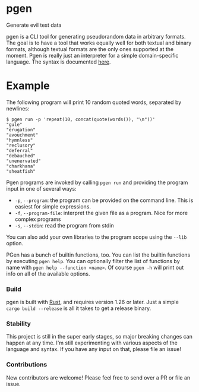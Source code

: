 # pgen

Generate evil test data

pgen is a CLI tool for generating pseudorandom data in arbitrary formats. The goal is to have a tool that works equally well for both textual and binary formats, although textual formats are the only ones supported at the moment. Pgen is really just an interpreter for a simple domain-specific language. The syntax is documented [here](SYNTAX.md).

# Example

The following program will print 10 random quoted words, separated by newlines:

```
$ pgen run -p 'repeat(10, concat(quote(words()), "\n"))'
"gule"
"erugation"
"avouchment"
"hymnless"
"reclusory"
"deferral"
"debauched"
"unenervated"
"charkhana"
"sheatfish"
```

Pgen programs are invoked by calling `pgen run` and providing the program input in one of several ways:

- `-p`, `--program`: the program can be provided on the command line. This is easiest for simple expressions.
- `-f`, `--program-file`: interpret the given file as a program. Nice for more complex programs
- `-s`, `--stdin`: read the program from stdin

You can also add your own libraries to the program scope using the `--lib` option.

PGen has a bunch of builtin functions, too. You can list the builtin functions by executing `pgen help`. You can optionally filter the list of functions by name with `pgen help --function <name>`. Of course `pgen -h` will print out info on all of the available options.

### Build

pgen is built with [Rust](https://www.rust-lang.org/), and requires version 1.26 or later. Just a simple `cargo build --release` is all it takes to get a release binary. 

### Stability

This project is still in the super early stages, so major breaking changes can happen at any time. I'm still experimenting with various aspects of the language and syntax. If you have any input on that, please file an issue!

### Contributions

New contributors are welcome! Please feel free to send over a PR or file an issue.
